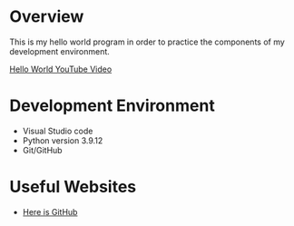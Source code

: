# Overview

This is my hello world program in order to practice the components of my development environment.

[Hello World YouTube Video](https://youtu.be/0QAspKFZmTo)

# Development Environment


* Visual Studio code
* Python version 3.9.12
* Git/GitHub

# Useful Websites

* [Here is GitHub](https://github.com/)

